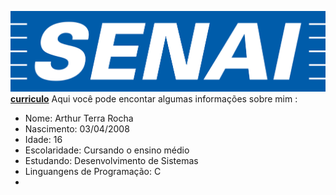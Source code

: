 ![logo](https://github.com/Arthur-Terra/Arthur-Terra/blob/main/senai-logo-3.png)
<a href="https://github.com/Arthur-Terra/Arthur-Terra/blob/main/Profile%20(2).pdf" class="nav-link">**curriculo**</a>
Aqui você pode encontar algumas informações sobre mim :

- Nome: Arthur Terra Rocha
- Nascimento: 03/04/2008
- Idade: 16
- Escolaridade: Cursando o ensino médio
- Estudando: Desenvolvimento de Sistemas
- Linguangens de Programação: C
- 

